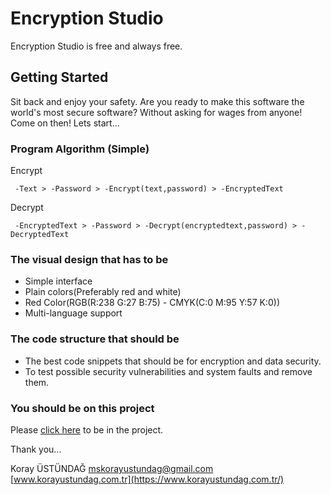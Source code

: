 # Encryption Studio

Encryption Studio is free and always free.

## Getting Started

Sit back and enjoy your safety. Are you ready to make this software the world's most secure software? Without asking for wages from anyone! Come on then! Lets start...

### Program Algorithm (Simple)

Encrypt

```
 -Text > -Password > -Encrypt(text,password) > -EncryptedText
```

Decrypt

```
 -EncryptedText > -Password > -Decrypt(encryptedtext,password) > -DecryptedText
```

### The visual design that has to be

* Simple interface
* Plain colors(Preferably red and white)
* Red Color(RGB(R:238 G:27 B:75) - CMYK(C:0 M:95 Y:57 K:0))
* Multi-language support

### The code structure that should be

* The best code snippets that should be for encryption and data security.
* To test possible security vulnerabilities and system faults and remove them.

### You should be on this project

Please [click here](https://goo.gl/zHHeHe) to be in the project.

Thank you...

Koray ÜSTÜNDAĞ
[mskorayustundag@gmail.com](mailto:mskorayustundag@gmail)
[www.korayustundag.com.tr](https://www.korayustundag.com.tr/)
